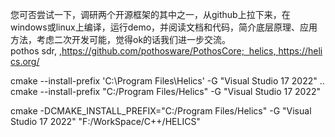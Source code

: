 您可否尝试一下，调研两个开源框架的其中之一，从github上拉下来，在windows或linux上编译，运行demo，并阅读文档和代码，简介底层原理、应用方法，考虑二次开发可能，觉得ok的话我们进一步交流。pothos sdr, ,https://github.com/pothosware/PothosCore;  helics, https://helics.org/




cmake --install-prefix 'C:\Program Files\Helics' -G "Visual Studio 17 2022" ..
cmake --install-prefix "C:/Program Files/Helics" -G "Visual Studio 17 2022"

cmake -DCMAKE_INSTALL_PREFIX="C:/Program Files/Helics" -G "Visual Studio 17 2022" "F:/WorkSpace/C++/HELICS"
